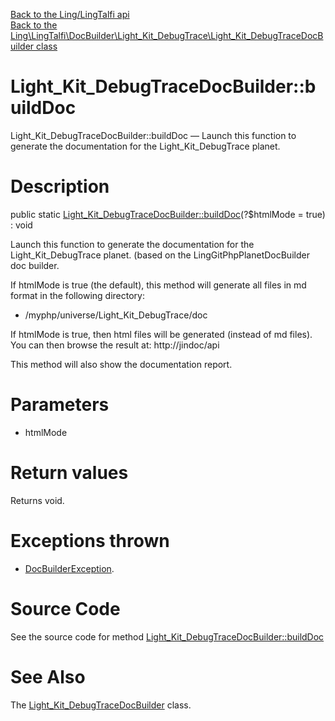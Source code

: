 [Back to the Ling/LingTalfi api](https://github.com/lingtalfi/LingTalfi/blob/master/doc/api/Ling/LingTalfi.md)<br>
[Back to the Ling\LingTalfi\DocBuilder\Light_Kit_DebugTrace\Light_Kit_DebugTraceDocBuilder class](https://github.com/lingtalfi/LingTalfi/blob/master/doc/api/Ling/LingTalfi/DocBuilder/Light_Kit_DebugTrace/Light_Kit_DebugTraceDocBuilder.md)


Light_Kit_DebugTraceDocBuilder::buildDoc
================



Light_Kit_DebugTraceDocBuilder::buildDoc — Launch this function to generate the documentation for the Light_Kit_DebugTrace planet.




Description
================


public static [Light_Kit_DebugTraceDocBuilder::buildDoc](https://github.com/lingtalfi/LingTalfi/blob/master/doc/api/Ling/LingTalfi/DocBuilder/Light_Kit_DebugTrace/Light_Kit_DebugTraceDocBuilder/buildDoc.md)(?$htmlMode = true) : void




Launch this function to generate the documentation for the Light_Kit_DebugTrace planet.
(based on the LingGitPhpPlanetDocBuilder doc builder.

If htmlMode is true (the default),
this method will generate all files in md format in the following directory:

- /myphp/universe/Light_Kit_DebugTrace/doc



If htmlMode is true,
then html files will be generated (instead of md files).
You can then browse the result at: http://jindoc/api



This method will also show the documentation report.




Parameters
================


- htmlMode

    


Return values
================

Returns void.


Exceptions thrown
================

- [DocBuilderException](https://github.com/lingtalfi/DocTools/blob/master/doc/api/Ling/DocTools/Exception/DocBuilderException.md).&nbsp;







Source Code
===========
See the source code for method [Light_Kit_DebugTraceDocBuilder::buildDoc](https://github.com/lingtalfi/LingTalfi/blob/master/DocBuilder/Light_Kit_DebugTrace/Light_Kit_DebugTraceDocBuilder.php#L45-L211)


See Also
================

The [Light_Kit_DebugTraceDocBuilder](https://github.com/lingtalfi/LingTalfi/blob/master/doc/api/Ling/LingTalfi/DocBuilder/Light_Kit_DebugTrace/Light_Kit_DebugTraceDocBuilder.md) class.



